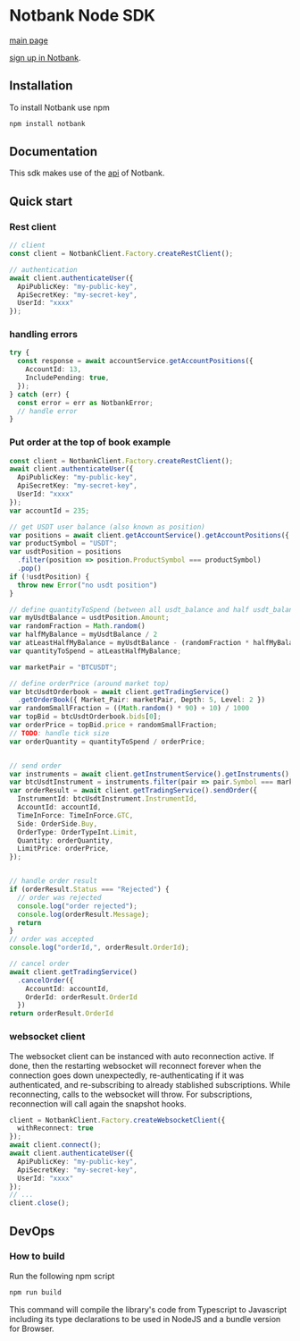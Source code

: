 # Notbank Node SDK

[main page](https://notbank.exchange)

[sign up in Notbank](https://www.cryptomkt.com/account/register).

## Installation

To install Notbank use npm

```bash
npm install notbank
```

## Documentation

This sdk makes use of the [api](https://apidoc.notbank.exchange) of Notbank.

## Quick start

### Rest client

```typescript
// client
const client = NotbankClient.Factory.createRestClient();

// authentication
await client.authenticateUser({
  ApiPublicKey: "my-public-key",
  ApiSecretKey: "my-secret-key",
  UserId: "xxxx"
});
```

### handling errors
```typescript
try {
  const response = await accountService.getAccountPositions({
    AccountId: 13,
    IncludePending: true,
  });
} catch (err) {
  const error = err as NotbankError;
  // handle error
}
```
### Put order at the top of book example
```typescript
const client = NotbankClient.Factory.createRestClient();
await client.authenticateUser({
  ApiPublicKey: "my-public-key",
  ApiSecretKey: "my-secret-key",
  UserId: "xxxx"
});
var accountId = 235;

// get USDT user balance (also known as position)
var positions = await client.getAccountService().getAccountPositions({ AccountId: accountId });
var productSymbol = "USDT";
var usdtPosition = positions
  .filter(position => position.ProductSymbol === productSymbol)
  .pop()
if (!usdtPosition) {
  throw new Error("no usdt position")
}

// define quantityToSpend (between all usdt_balance and half usdt_balance)
var myUsdtBalance = usdtPosition.Amount;
var randomFraction = Math.random()
var halfMyBalance = myUsdtBalance / 2
var atLeastHalfMyBalance = myUsdtBalance - (randomFraction * halfMyBalance);
var quantityToSpend = atLeastHalfMyBalance;

var marketPair = "BTCUSDT";

// define orderPrice (around market top)
var btcUsdtOrderbook = await client.getTradingService()
  .getOrderBook({ Market_Pair: marketPair, Depth: 5, Level: 2 })
var randomSmallFraction = ((Math.random() * 90) + 10) / 1000
var topBid = btcUsdtOrderbook.bids[0];
var orderPrice = topBid.price + randomSmallFraction;
// TODO: handle tick size
var orderQuantity = quantityToSpend / orderPrice;


// send order
var instruments = await client.getInstrumentService().getInstruments();
var btcUsdtInstrument = instruments.filter(pair => pair.Symbol === marketPair)[0]
var orderResult = await client.getTradingService().sendOrder({
  InstrumentId: btcUsdtInstrument.InstrumentId,
  AccountId: accountId,
  TimeInForce: TimeInForce.GTC,
  Side: OrderSide.Buy,
  OrderType: OrderTypeInt.Limit,
  Quantity: orderQuantity,
  LimitPrice: orderPrice,
});


// handle order result
if (orderResult.Status === "Rejected") {
  // order was rejected
  console.log("order rejected");
  console.log(orderResult.Message);
  return
}
// order was accepted
console.log("orderId,", orderResult.OrderId);

// cancel order
await client.getTradingService()
  .cancelOrder({
    AccountId: accountId,
    OrderId: orderResult.OrderId
  })
return orderResult.OrderId

```


### websocket client
The websocket client can be instanced with auto reconnection active. If done, then the restarting websocket will reconnect forever when the connection goes down unexpectedly, re-authenticating if it was authenticated, and re-subscribing to already stablished subscriptions. While reconnecting, calls to the websocket will throw. For subscriptions, reconnection will call again the snapshot hooks.
```typescript
client = NotbankClient.Factory.createWebsocketClient({
  withReconnect: true
});
await client.connect();
await client.authenticateUser({
  ApiPublicKey: "my-public-key",
  ApiSecretKey: "my-secret-key",
  UserId: "xxxx"
});
// ...
client.close();
```


## DevOps

### How to build

Run the following npm script

```bash
npm run build
```

This command will compile the library's code from Typescript to Javascript including its type declarations to be used in NodeJS and a bundle version for Browser.
